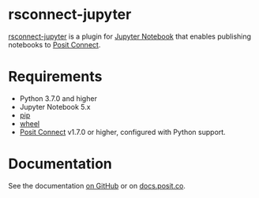 # rsconnect-jupyter

[rsconnect-jupyter](https://www.github.com/rstudio/rsconnect-jupyter/) is a
plugin for [Jupyter Notebook](https://jupyter.org/) that enables
publishing notebooks to [Posit
Connect](https://www.posit.co/products/enterprise/connect/).

# Requirements

- Python 3.7.0 and higher
- Jupyter Notebook 5.x
- [pip](https://pypi.org/project/pip/)
- [wheel](https://pypi.org/project/wheel/)
- [Posit Connect](https://www.posit.co/download/posit-connect/) v1.7.0
  or higher, configured with Python support.

# Documentation

See the documentation [on GitHub](docs/docs/index.md) or on [docs.posit.co](https://docs.posit.co/rsconnect-jupyter/).
